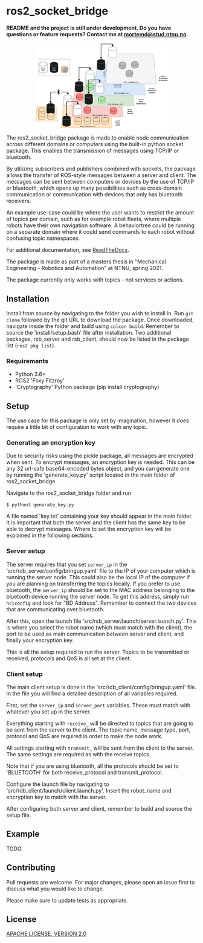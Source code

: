 # ros2_socket_bridge

**README and the project is still under development. Do you have questions or feature requests? Contact me at mortemd@stud.ntnu.no.**

<p align="center">
  <img src="./docs/source/images/ros2_DCS.png" width="350" title="DCS example">
</p>


The ros2_socket_bridge package is made to enable node communication across different domains or computers using the built-in python socket package. This enables the transmission of messages using TCP/IP or bluetooth.

By utilizing subscribers and publishers combined with sockets, the package allows the transfer of ROS-style messages between a server and client. The messages can be sent between computers or devices by the use of TCP/IP or bluetooth, which opens up many possibilities such as cross-domain communication or communication with devices that only has bluetooth receivers.

An example use-case could be where the user wants to restrict the amount of topics per domain, such as for example robot fleets, where multiple robots have their own navigation software. A behaviortree could be running on a separate domain where it could send commands to each robot without confusing topic namespaces.

For additional documentation, see [ReadTheDocs](https://ros2-socket-bridge.readthedocs.io).

The package is made as part of a masters thesis in "Mechanical Engineering - Robotics and Automation" at NTNU, spring 2021.

The package currently only works with topics - not services or actions.

## Installation
Install from source by navigating to the folder you wish to install in. Run ```git clone``` followed by the git URL to download the package. Once downloaded, navigate inside the folder and build using ```colcon build```. Remember to source the 'install/setup.bash' file after installation. Two additional packages, rsb_server and rsb_client, should now be listed in the package list (```ros2 pkg list```).

### Requirements
* Python 3.6+
* ROS2 'Foxy Fitzroy'
* 'Cryptography' Python package (pip install cryptography)


## Setup
The use case for this package is only set by imagination, however it does require a little bit of configuration to work with any topic.

### Generating an encryption key
Due to security risks using the pickle package, all messages are encrypted when sent. To encrypt messages, an encryption key is needed. This can be any 32 url-safe base64-encoded bytes object, and you can generate one by running the 'generate_key.py' script located in the main folder of ros2_socket_bridge.

Navigate to the ros2_socket_bridge folder and run
```
$ python3 generate_key.py
```
A file named 'key.txt' containing your key should appear in the main folder. It is important that both the server and the client has the same key to be able to decrypt messages. Where to set the encryption key will be explained in the following sections.

### Server setup
The server requires that you set ```server_ip``` in the 'src/rdb_server/config/bringup.yaml' file to the IP of your computer which is running the server node. This could also be the local IP of the computer if you are planning on transferring the topics locally. If you prefer to use bluetooth, the ```server_ip``` should be set to the MAC address belonging to the bluetooth device running the server node. To get this address, simply run ```hciconfig``` and look for "BD Address". Remember to connect the two devices that are communicating over bluetooth.

After this, open the launch file 'src/rsb_server/launch/server.launch.py'. This is where you select the robot name (which must match with the client), the port to be used as main communication between server and client, and finally your encryption key.

This is all the setup required to run the server. Topics to be transmitted or received, protocols and QoS is all set at the client.

### Client setup
The main client setup is done in the 'src/rdb_client/config/bringup.yaml' file. In the file you will find a detailed description of all variables required.

First, set the ```server_ip``` and ```server_port``` variables. These must match with whatever you set up in the server.

Everything starting with ```receive_``` will be directed to topics that are going to be sent from the server to the client. The topic name, message type, port, protocol and QoS are required in order to make the node work. 

All settings starting with ```transmit_``` will be sent from the client to the server. The same settings are required as with the receive topics.

Note that if you are using bluetooth, all the protocols should be set to 'BLUETOOTH' for both receive_protocol and transmit_protocol.

Configure the launch file by navigating to 'src/rdb_client/launch/client.launch.py'. Insert the robot_name and encryption key to match with the server.


After configuring both server and client, remember to build and source the setup file.

## Example
TODO.

## Contributing
Pull requests are welcome. For major changes, please open an issue first to discuss what you would like to change.

Please make sure to update tests as appropriate.

## License
[APACHE LICENSE, VERSION 2.0](https://www.apache.org/licenses/LICENSE-2.0)
